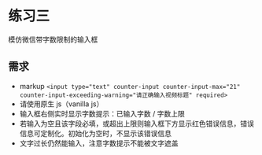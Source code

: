 # 练习三

模仿微信带字数限制的输入框

## 需求

- markup `<input type="text" counter-input counter-input-max="21" counter-input-exceeding-warning="请正确输入视频标题" required>`
- 请使用原生 js（vanilla js）
- 输入框右侧实时显示字数提示：已输入字数 / 字数上限
- 若输入为空且该字段必填，或超出上限则输入框下方显示红色错误信息，错误信息可定制化。初始化为空时，不显示该错误信息
- 文字过长仍然能输入，注意字数提示不能被文字遮盖
